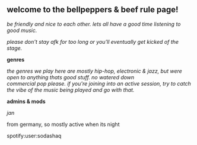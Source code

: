 ## welcome to the bellpeppers & beef rule page!

  _be friendly and nice to each other. lets all have a good time listening to good music._

  _please don't stay afk for too long or you'll eventually get kicked of the stage._

**genres**

  _the genres we play here are mostly hip-hop, electronic & jazz, but were open to anything thats good stuff. no watered down                   
  commercial pop please.
  if you're joining into an active session, try to catch the vibe of the music being played and go with that._

**admins & mods**

  _jan_

   from germany, so mostly active when its night

   spotify:user:sodashaq


